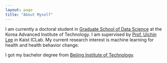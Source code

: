 ```yaml
---
layout: page 
title: "About Myself"
---
```


I am currently a doctoral student in [Graduate School of Data Science](https://ie.kaist.ac.kr/) at the Korea Advanced Institute of Technology. I am supervised by [Prof. Uichin Lee](http://ic.kaist.ac.kr/wiki/wiki.cgi?UichinLee) in Kaist ICLab. My current research interest is machine learning for health and health behavior change. 

I got my bachelor degree from [Beijing Institute of Technology](https://english.bit.edu.cn/).



